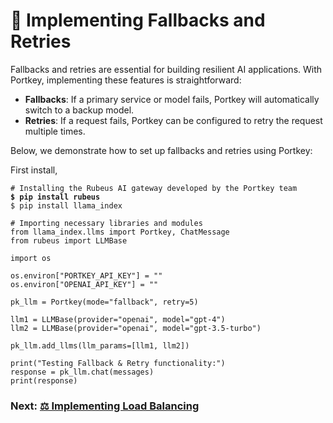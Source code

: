 # 🔁 Implementing Fallbacks and Retries

Fallbacks and retries are essential for building resilient AI applications. With Portkey, implementing these features is straightforward:

* **Fallbacks**: If a primary service or model fails, Portkey will automatically switch to a backup model.
* **Retries**: If a request fails, Portkey can be configured to retry the request multiple times.

Below, we demonstrate how to set up fallbacks and retries using Portkey:

First install,

<pre><code># Installing the Rubeus AI gateway developed by the Portkey team
<strong>$ pip install rubeus
</strong>$ pip install llama_index
</code></pre>

```
# Importing necessary libraries and modules
from llama_index.llms import Portkey, ChatMessage
from rubeus import LLMBase

import os

os.environ["PORTKEY_API_KEY"] = ""
os.environ["OPENAI_API_KEY"] = ""

pk_llm = Portkey(mode="fallback", retry=5)

llm1 = LLMBase(provider="openai", model="gpt-4")
llm2 = LLMBase(provider="openai", model="gpt-3.5-turbo")

pk_llm.add_llms(llm_params=[llm1, llm2])

print("Testing Fallback & Retry functionality:")
response = pk_llm.chat(messages)
print(response)
```

### Next: [⚖️ Implementing Load Balancing](implementing-load-balancing.md)
